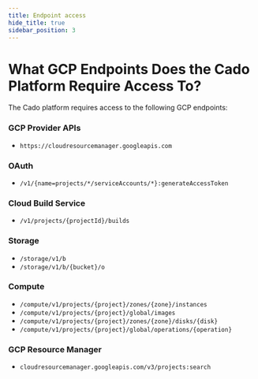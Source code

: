 ```yaml
---
title: Endpoint access
hide_title: true
sidebar_position: 3
---
```


# What GCP Endpoints Does the Cado Platform Require Access To?

The Cado platform requires access to the following GCP endpoints:

### GCP Provider APIs
- `https://cloudresourcemanager.googleapis.com`

### OAuth
- `/v1/{name=projects/*/serviceAccounts/*}:generateAccessToken`

### Cloud Build Service
- `/v1/projects/{projectId}/builds`

### Storage
- `/storage/v1/b`
- `/storage/v1/b/{bucket}/o`

### Compute
- `/compute/v1/projects/{project}/zones/{zone}/instances`
- `/compute/v1/projects/{project}/global/images`
- `/compute/v1/projects/{project}/zones/{zone}/disks/{disk}`
- `/compute/v1/projects/{project}/global/operations/{operation}`

### GCP Resource Manager
- `cloudresourcemanager.googleapis.com/v3/projects:search`